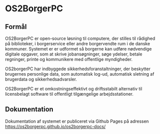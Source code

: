 # OS2BorgerPC
## Formål
OS2BorgerPC er open-source løsning til computere, der stilles til rådighed på biblioteker, i borgerservice eller andre borgervendte rum i de danske kommuner.
Systemet er er udformet så borgerne kan udføre nødvendige digitale opgaver, som at skrive jobansøgninger, søge ydelser, betale regninger, printe og kommunikere med offentlige myndigheder.  

OS2borgerPC har indbyggede sikkerhedsforanstaltninger, der beskytter brugernes personlige data, som automatisk log-ud, automatisk sletning af brugerdata og sikkerhedsadvarsler. 

OS2BorgerPC er et omkostningseffektivt og driftsstabilt alternativ til licensbelagt software til offentligt tilgængelige arbejdsstationer.  

## Dokumentation
Dokumentation af systemet er publiceret via Github Pages på adressen https://os2borgerpc.github.io/os2borgerpc-docs/


